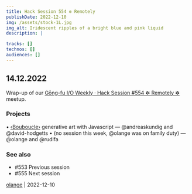 ```yaml
---
title: Hack Session 554 ✼ Remotely
publishDate: 2022-12-10
img: /assets/stock-1L.jpg
img_alt: Iridescent ripples of a bright blue and pink liquid
description: |

tracks: []
technos: []
audiences: []
---
```


## 14.12.2022

Wrap-up of our [Gōng-fu I/O Weekly · Hack Session #554 ✼ Remotely ✼](https://www.meetup.com/fr-FR/gōngfuio/events/hvfkzsydcqbsb/) meetup.

### Projects

• [‹Bouboucle›](http://bouboucle.com) generative art with Javascript — @andreaskundig and @david-hodgetts 
• (no session this week, @olange was on family duty) — @olange and @rudifa

### See also

* #553 Previous session
* #555 Next session

[olange](https://github.com/olange) | 2022-12-10


